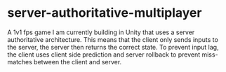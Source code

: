 # server-authoritative-multiplayer
A 1v1 fps game I am currently building in Unity that uses a server authoritative architecture. This means that the client only sends inputs to the server, the server then returns the correct state. To prevent input lag, the client uses client side prediction and server rollback to prevent miss-matches between the client and server.
